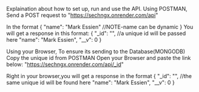 Explaination about how to set up, run and use the API.
Using POSTMAN,
Send a POST request to 
"https://sechngx.onrender.com/api"

In the format
{
  "name": "Mark Essien" //NOTE-name can be dynamic
}
You will get a response in this format:
{
    "_id": "",    //a unique id will be passed here
    "name": "Mark Essien",
    "__v": 0
}

Using your Browser,
To ensure its sending to the Database(MONGODB)
Copy the unique id from POSTMAN
Open your Browser and paste the link below:
"https://sechngx.onrender.com/api/_id"

Right in your browser,you will get a response in the format
{
    "_id": "",    //the same unique id will be found here
    "name": "Mark Essien",
    "__v": 0
}
